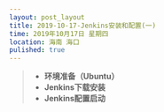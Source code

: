 ```yaml
---
layout: post_layout
title: 2019-10-17-Jenkins安装和配置(一)
time: 2019年10月17日 星期四
location: 海南 海口
pulished: true
---
```


> * **环境准备（Ubuntu）**
> * **Jenkins下载安装**
> * **Jenkins配置启动**
